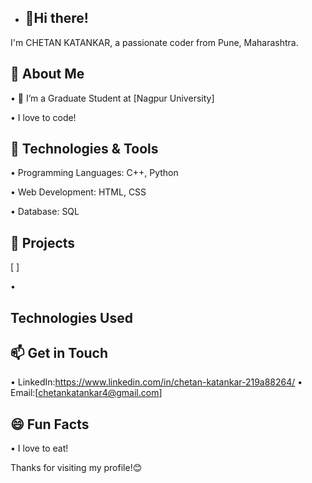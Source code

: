 - ## 👋Hi there!
I'm CHETAN KATANKAR, a passionate coder from Pune, Maharashtra.

##  🚀 About Me

•	 🔭 I’m a Graduate Student at [Nagpur University]

 • I love to code!

 ## 🔧 Technologies & Tools
•	Programming Languages: C++, Python

•	Web Development: HTML, CSS

•	Database: SQL

## 📂 Projects
 [ ]

 •	
 
## Technologies Used


## 📫 Get in Touch

•	LinkedIn:https://www.linkedin.com/in/chetan-katankar-219a88264/
•	Email:[chetankatankar4@gmail.com]

## 😄 Fun Facts
•	I love to eat!


Thanks for visiting my profile!😊

<!---
Chetankatankar/Chetankatankar is a ✨ special ✨ repository because its `README.md` (this file) appears on your GitHub profile.
You can click the Preview link to take a look at your changes.
--->
